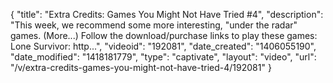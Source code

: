 {
    "title": "Extra Credits: Games You Might Not Have Tried #4",
    "description": "This week, we recommend some more interesting, \"under the radar\" games. (More...) Follow the download\/purchase links to play these games: Lone Survivor: http...",
    "videoid": "192081",
    "date_created": "1406055190",
    "date_modified": "1418181779",
    "type": "captivate",
    "layout": "video",
    "url": "\/v\/extra-credits-games-you-might-not-have-tried-4\/192081"
}